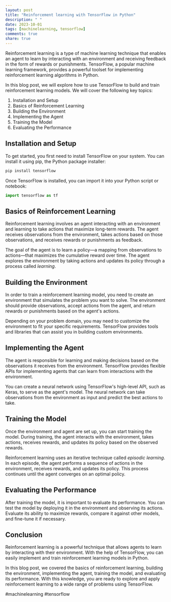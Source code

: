```yaml
---
layout: post
title: "Reinforcement learning with TensorFlow in Python"
description: " "
date: 2023-10-01
tags: [machinelearning, tensorflow]
comments: true
share: true
---
```


Reinforcement learning is a type of machine learning technique that enables an agent to learn by interacting with an environment and receiving feedback in the form of rewards or punishments. TensorFlow, a popular machine learning framework, provides a powerful toolset for implementing reinforcement learning algorithms in Python.

In this blog post, we will explore how to use TensorFlow to build and train reinforcement learning models. We will cover the following key topics:

1. Installation and Setup
2. Basics of Reinforcement Learning
3. Building the Environment
4. Implementing the Agent
5. Training the Model
6. Evaluating the Performance

## Installation and Setup 

To get started, you first need to install TensorFlow on your system. You can install it using pip, the Python package installer:

```python
pip install tensorflow
```

Once TensorFlow is installed, you can import it into your Python script or notebook:

```python
import tensorflow as tf
```

## Basics of Reinforcement Learning

Reinforcement learning involves an agent interacting with an environment and learning to take actions that maximize long-term rewards. The agent receives observations from the environment, takes actions based on those observations, and receives rewards or punishments as feedback.

The goal of the agent is to learn a policy—a mapping from observations to actions—that maximizes the cumulative reward over time. The agent explores the environment by taking actions and updates its policy through a process called *learning*.

## Building the Environment

In order to train a reinforcement learning model, you need to create an environment that simulates the problem you want to solve. The environment should provide observations, accept actions from the agent, and return rewards or punishments based on the agent's actions.

Depending on your problem domain, you may need to customize the environment to fit your specific requirements. TensorFlow provides tools and libraries that can assist you in building custom environments.

## Implementing the Agent

The agent is responsible for learning and making decisions based on the observations it receives from the environment. TensorFlow provides flexible APIs for implementing agents that can learn from interactions with the environment.

You can create a neural network using TensorFlow's high-level API, such as Keras, to serve as the agent's model. The neural network can take observations from the environment as input and predict the best actions to take.

## Training the Model

Once the environment and agent are set up, you can start training the model. During training, the agent interacts with the environment, takes actions, receives rewards, and updates its policy based on the observed rewards.

Reinforcement learning uses an iterative technique called *episodic learning*. In each episode, the agent performs a sequence of actions in the environment, receives rewards, and updates its policy. This process continues until the agent converges on an optimal policy.

## Evaluating the Performance

After training the model, it is important to evaluate its performance. You can test the model by deploying it in the environment and observing its actions. Evaluate its ability to maximize rewards, compare it against other models, and fine-tune it if necessary.

## Conclusion

Reinforcement learning is a powerful technique that allows agents to learn by interacting with their environment. With the help of TensorFlow, you can easily implement and train reinforcement learning models in Python.

In this blog post, we covered the basics of reinforcement learning, building the environment, implementing the agent, training the model, and evaluating its performance. With this knowledge, you are ready to explore and apply reinforcement learning to a wide range of problems using TensorFlow.

#machinelearning #tensorflow